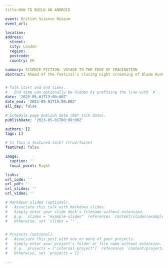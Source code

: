 ```yaml
---
title:HOW TO BUILD AN ANDROID

event: British Science Museum
event_url: 

location:
address:
  street: 
  city: London
  region: 
  postcode: 
  country: UK

summary: SCIENCE FICTION: VOYAGE TO THE EDGE OF IMAGINATION
abstract: Ahead of the festival's closing night screening of Blade Runner: The Final Cut IMAX Edition, an expert panel explores whether we might one day build advanced humans, and how. 


# Talk start and end times.
#   End time can optionally be hidden by prefixing the line with `#`.
date: '2023-05-01T13:00:00Z'
date_end: '2023-05-01T15:00:00Z'
all_day: false

# Schedule page publish date (NOT talk date).
publishDate: '2023-05-01T00:00:00Z'

authors: []
tags: []

# Is this a featured talk? (true/false)
featured: false

image:
  caption: ''
  focal_point: Right

links:
url_code: ''
url_pdf: ''
url_slides: ''
url_video: ''

# Markdown Slides (optional).
#   Associate this talk with Markdown slides.
#   Simply enter your slide deck's filename without extension.
#   E.g. `slides = "example-slides"` references `content/slides/example-slides.md`.
#   Otherwise, set `slides = ""`.


# Projects (optional).
#   Associate this post with one or more of your projects.
#   Simply enter your project's folder or file name without extension.
#   E.g. `projects = ["internal-project"]` references `content/project/deep-learning/index.md`.
#   Otherwise, set `projects = []`.

---
```



